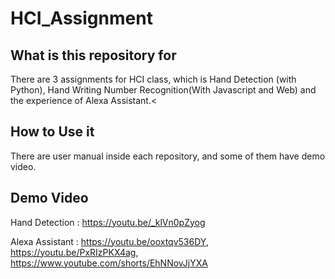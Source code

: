 # HCI_Assignment

## What is this repository for

<p>There are 3 assignments for HCI class, which is Hand Detection (with Python), Hand Writing Number Recognition(With Javascript and Web) and the experience of Alexa Assistant.<

## How to Use it
  
  There are user manual inside each repository, and some of them have demo video.

## Demo Video

  Hand Detection : https://youtu.be/_klVn0pZyog
  
  Alexa Assistant : https://youtu.be/ooxtqv536DY, https://youtu.be/PxRIzPKX4ag, https://www.youtube.com/shorts/EhNNovJjYXA
